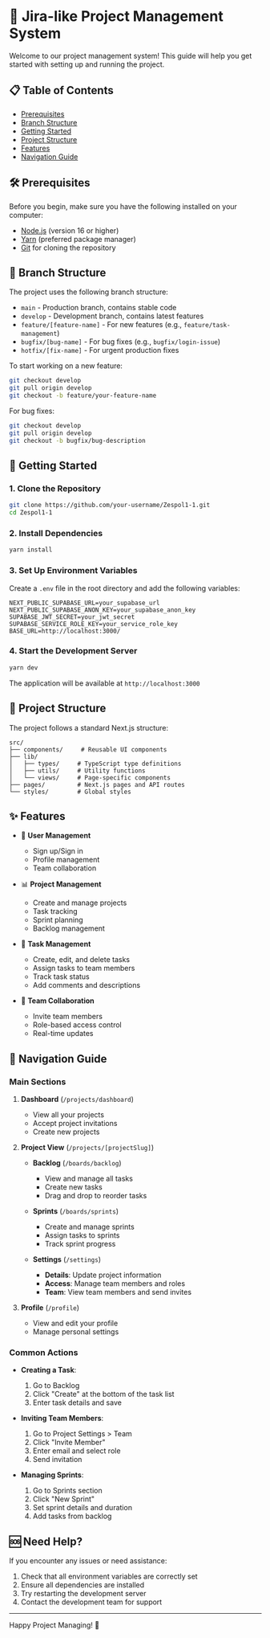 # 🚀 Jira-like Project Management System

Welcome to our project management system! This guide will help you get started with setting up and running the project.

## 📋 Table of Contents
- [Prerequisites](#prerequisites)
- [Branch Structure](#branch-structure)
- [Getting Started](#getting-started)
- [Project Structure](#project-structure)
- [Features](#features)
- [Navigation Guide](#navigation-guide)

## 🛠 Prerequisites

Before you begin, make sure you have the following installed on your computer:
- [Node.js](https://nodejs.org/) (version 16 or higher)
- [Yarn](https://yarnpkg.com/) (preferred package manager)
- [Git](https://git-scm.com/) for cloning the repository

## 🌳 Branch Structure

The project uses the following branch structure:

- `main` - Production branch, contains stable code
- `develop` - Development branch, contains latest features
- `feature/[feature-name]` - For new features (e.g., `feature/task-management`)
- `bugfix/[bug-name]` - For bug fixes (e.g., `bugfix/login-issue`)
- `hotfix/[fix-name]` - For urgent production fixes

To start working on a new feature:
```bash
git checkout develop
git pull origin develop
git checkout -b feature/your-feature-name
```

For bug fixes:
```bash
git checkout develop
git pull origin develop
git checkout -b bugfix/bug-description
```

## 🚀 Getting Started

### 1. Clone the Repository
```bash
git clone https://github.com/your-username/Zespol1-1.git
cd Zespol1-1
```

### 2. Install Dependencies
```bash
yarn install
```

### 3. Set Up Environment Variables
Create a `.env` file in the root directory and add the following variables:
```env
NEXT_PUBLIC_SUPABASE_URL=your_supabase_url
NEXT_PUBLIC_SUPABASE_ANON_KEY=your_supabase_anon_key
SUPABASE_JWT_SECRET=your_jwt_secret
SUPABASE_SERVICE_ROLE_KEY=your_service_role_key
BASE_URL=http://localhost:3000/
```

### 4. Start the Development Server
```bash
yarn dev
```

The application will be available at `http://localhost:3000`

## 📁 Project Structure

The project follows a standard Next.js structure:
```
src/
├── components/     # Reusable UI components
├── lib/
│   ├── types/     # TypeScript type definitions
│   ├── utils/     # Utility functions
│   └── views/     # Page-specific components
├── pages/         # Next.js pages and API routes
└── styles/        # Global styles
```

## ✨ Features

- 👥 **User Management**
  - Sign up/Sign in
  - Profile management
  - Team collaboration

- 📊 **Project Management**
  - Create and manage projects
  - Task tracking
  - Sprint planning
  - Backlog management

- 🔄 **Task Management**
  - Create, edit, and delete tasks
  - Assign tasks to team members
  - Track task status
  - Add comments and descriptions

- 👥 **Team Collaboration**
  - Invite team members
  - Role-based access control
  - Real-time updates

## 🧭 Navigation Guide

### Main Sections

1. **Dashboard** (`/projects/dashboard`)
   - View all your projects
   - Accept project invitations
   - Create new projects

2. **Project View** (`/projects/[projectSlug]`)
   - **Backlog** (`/boards/backlog`)
     - View and manage all tasks
     - Create new tasks
     - Drag and drop to reorder tasks
   
   - **Sprints** (`/boards/sprints`)
     - Create and manage sprints
     - Assign tasks to sprints
     - Track sprint progress

   - **Settings** (`/settings`)
     - **Details**: Update project information
     - **Access**: Manage team members and roles
     - **Team**: View team members and send invites

3. **Profile** (`/profile`)
   - View and edit your profile
   - Manage personal settings

### Common Actions

- **Creating a Task**:
  1. Go to Backlog
  2. Click "Create" at the bottom of the task list
  3. Enter task details and save

- **Inviting Team Members**:
  1. Go to Project Settings > Team
  2. Click "Invite Member"
  3. Enter email and select role
  4. Send invitation

- **Managing Sprints**:
  1. Go to Sprints section
  2. Click "New Sprint"
  3. Set sprint details and duration
  4. Add tasks from backlog

## 🆘 Need Help?

If you encounter any issues or need assistance:
1. Check that all environment variables are correctly set
2. Ensure all dependencies are installed
3. Try restarting the development server
4. Contact the development team for support

---

Happy Project Managing! 🎉
